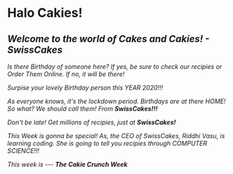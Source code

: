 # Halo Cakies!<i>

## Welcome to the world of Cakes and Cakies! - <b><i>SwissCakes</i></b>

Is there Birthday of someone here? If yes, be sure to check our recipies or Order Them Online. If no, it will be there!

Surpise your lovely Birthday person this YEAR 2020!!!

As everyone knows, it's the lockdown period. Birthdays are at there HOME! So what? We should call them! From <b><i>SwissCakes!!!</i></b>

Don't be late! Get millions of recipies, just at <b><i>SwissCakes!</i></b>

This Week is gonna be special! As, the CEO of SwissCakes, Riddhi Vasu, is learning coding. She is going to tell you recipies through COMPUTER SCIENCE!!!

This week is --- <b>The Cakie Crunch Week</b>

